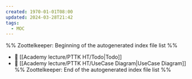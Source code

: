 ```yaml
---
created: 1970-01-01T08:00
updated: 2024-03-28T21:42
tags:
  - MOC
---
```

%% Zoottelkeeper: Beginning of the autogenerated index file list  %%
- 📄 [[Academy lecture/PTTK HT/Todo|Todo]]
- 📄 [[Academy lecture/PTTK HT/UseCase Diagram|UseCase Diagram]]
%% Zoottelkeeper: End of the autogenerated index file list  %%
